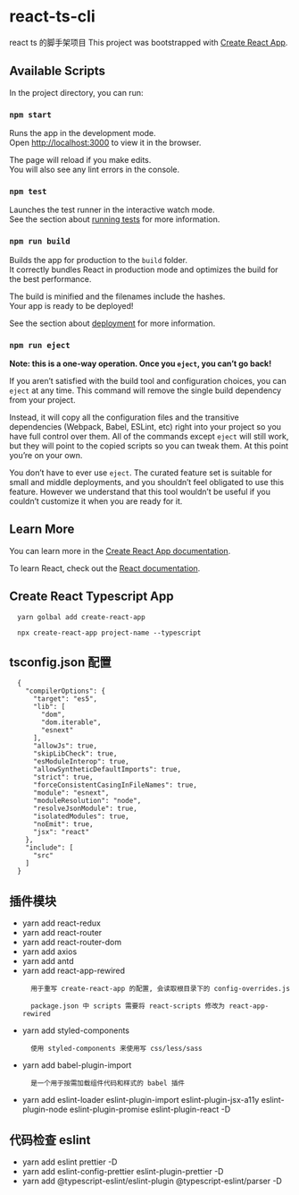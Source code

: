 # react-ts-cli
react ts 的脚手架项目
This project was bootstrapped with [Create React App](https://github.com/facebook/create-react-app).

## Available Scripts

In the project directory, you can run:

### `npm start`

Runs the app in the development mode.<br>
Open [http://localhost:3000](http://localhost:3000) to view it in the browser.

The page will reload if you make edits.<br>
You will also see any lint errors in the console.

### `npm test`

Launches the test runner in the interactive watch mode.<br>
See the section about [running tests](https://facebook.github.io/create-react-app/docs/running-tests) for more information.

### `npm run build`

Builds the app for production to the `build` folder.<br>
It correctly bundles React in production mode and optimizes the build for the best performance.

The build is minified and the filenames include the hashes.<br>
Your app is ready to be deployed!

See the section about [deployment](https://facebook.github.io/create-react-app/docs/deployment) for more information.

### `npm run eject`

**Note: this is a one-way operation. Once you `eject`, you can’t go back!**

If you aren’t satisfied with the build tool and configuration choices, you can `eject` at any time. This command will remove the single build dependency from your project.

Instead, it will copy all the configuration files and the transitive dependencies (Webpack, Babel, ESLint, etc) right into your project so you have full control over them. All of the commands except `eject` will still work, but they will point to the copied scripts so you can tweak them. At this point you’re on your own.

You don’t have to ever use `eject`. The curated feature set is suitable for small and middle deployments, and you shouldn’t feel obligated to use this feature. However we understand that this tool wouldn’t be useful if you couldn’t customize it when you are ready for it.

## Learn More

You can learn more in the [Create React App documentation](https://facebook.github.io/create-react-app/docs/getting-started).

To learn React, check out the [React documentation](https://reactjs.org/).


## Create React Typescript App

```
  yarn golbal add create-react-app

  npx create-react-app project-name --typescript
```

## tsconfig.json 配置
```
  {
    "compilerOptions": {
      "target": "es5",
      "lib": [
        "dom",
        "dom.iterable",
        "esnext"
      ],
      "allowJs": true,
      "skipLibCheck": true,
      "esModuleInterop": true,
      "allowSyntheticDefaultImports": true,
      "strict": true,
      "forceConsistentCasingInFileNames": true,
      "module": "esnext",
      "moduleResolution": "node",
      "resolveJsonModule": true,
      "isolatedModules": true,
      "noEmit": true,
      "jsx": "react"
    },
    "include": [
      "src"
    ]
  }
```

## 插件模块
- yarn add react-redux
- yarn add react-router
- yarn add react-router-dom
- yarn add axios
- yarn add antd
- yarn add react-app-rewired
    ```
      用于重写 create-react-app 的配置, 会读取根目录下的 config-overrides.js

      package.json 中 scripts 需要将 react-scripts 修改为 react-app-rewired
    ```
- yarn add styled-components
    ```
      使用 styled-components 来使用写 css/less/sass
    ```
- yarn add babel-plugin-import
  ```
    是一个用于按需加载组件代码和样式的 babel 插件
  ```
- yarn add eslint-loader eslint-plugin-import eslint-plugin-jsx-a11y eslint-plugin-node eslint-plugin-promise eslint-plugin-react -D

## 代码检查 eslint

- yarn add eslint prettier -D
- yarn add eslint-config-prettier eslint-plugin-prettier -D
- yarn add @typescript-eslint/eslint-plugin @typescript-eslint/parser -D